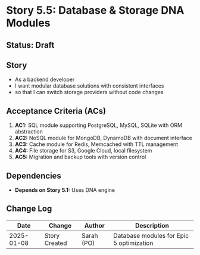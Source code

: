 # Story 5.5: Database & Storage DNA Modules

## Status: Draft

## Story

- As a backend developer
- I want modular database solutions with consistent interfaces
- so that I can switch storage providers without code changes

## Acceptance Criteria (ACs)

1. **AC1:** SQL module supporting PostgreSQL, MySQL, SQLite with ORM abstraction
2. **AC2:** NoSQL module for MongoDB, DynamoDB with document interface
3. **AC3:** Cache module for Redis, Memcached with TTL management
4. **AC4:** File storage for S3, Google Cloud, local filesystem
5. **AC5:** Migration and backup tools with version control

## Dependencies

- **Depends on Story 5.1:** Uses DNA engine

## Change Log

| Date       | Change        | Author     | Description                              |
| ---------- | ------------- | ---------- | ---------------------------------------- |
| 2025-01-08 | Story Created | Sarah (PO) | Database modules for Epic 5 optimization |
